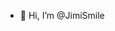 - 👋 Hi, I’m @JimiSmile


<!---
JimiSmile/JimiSmile is a ✨ special ✨ repository because its `README.md` (this file) appears on your GitHub profile.
You can click the Preview link to take a look at your changes.
--->
